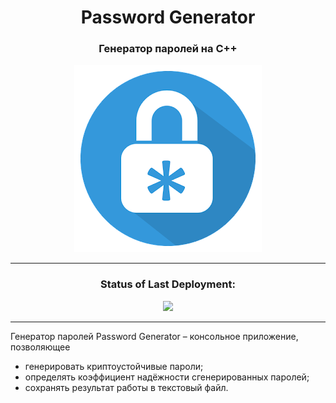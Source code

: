 <h1 align="center"> Password Generator</h1>
<h3 align="center"style>Генератор паролей на C++</h3>
<p align="center"><img src="img/log.png"></p>

---
<h3 align="center"style>Status of Last Deployment:</h3>
<p align="center"><img src="https://github.com/trpo2021/cw-is-042_password-generator/workflows/My-Project/badge.svg?branch=main"></p>

---

Генератор паролей Password Generator – консольное приложение, позволяющее
- генерировать криптоустойчивые пароли;
- определять коэффициент надёжности сгенерированных паролей;
- сохранять результат работы в текстовый файл.
